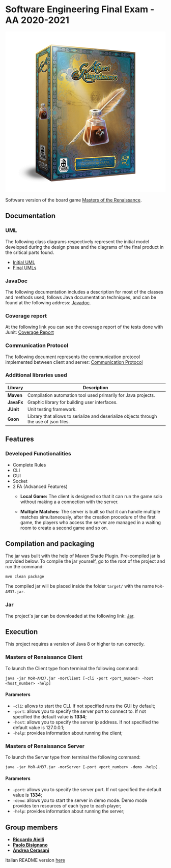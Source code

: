 # Software Engineering Final Exam - AA 2020-2021
![alt text](src/main/resources/Masters-of-Renaissance_box3D.png)

Software version of the board game [Masters of the Renaissance](http://www.craniocreations.it/prodotto/masters-of-renaissance/).

## Documentation 

### UML
The following class diagrams respectively represent the initial model developed during the design phase and the diagrams of the final product in the critical parts found.
- [Initial UML](https://github.com/PaoloBisignano/ingswAM2021-Aielli-Bisignano-Cerasani/blob/master/deliveries/uml/initial_uml_model.png)
- [Final UMLs](https://github.com/PaoloBisignano/ingswAM2021-Aielli-Bisignano-Cerasani/tree/master/deliveries/uml)

### JavaDoc
The following documentation includes a description for most of the classes and methods used, follows Java documentation techniques, and can be found at the following address: [Javadoc](https://github.com/PaoloBisignano/ingswAM2021-Aielli-Bisignano-Cerasani/tree/master/deliveries/javadoc/index.html).

### Coverage report
At the following link you can see the coverage report of the tests done with Junit: [Coverage Report](https://github.com/PaoloBisignano/ingswAM2021-Aielli-Bisignano-Cerasani/tree/master/deliveries/report/CoverageReport.JPG)

### Communication Protocol
The following document represents the communication protocol implemented between client and server: [Communication Protocol](https://github.com/PaoloBisignano/ingswAM2021-Aielli-Bisignano-Cerasani/tree/master/deliveries/communication/CommunicationProtocol.pdf)

### Additional libraries used
|Library|Description|
|---------------|-----------|
|__Maven__|Compilation automation tool used primarily for Java projects.|
|__JavaFx__|Graphic library for building user interfaces.|
|__JUnit__|Unit testing framework.|
|__Gson__|Library that allows to serialize and deserialize objects through the use of json files.|

## Features
### Developed Functionalities
- Complete Rules
- CLI
- GUI
- Socket
- 2 FA (Advanced Features)
    - __Local Game:__ The client is designed so that it can run the game solo without making a
      a connection with the server.

    - __Multiple Matches:__ The server is built so that it can handle multiple matches simultaneously,
      after the creation procedure of the first game, the players who access the server are managed
      in a waiting room to create a second game and so on.

## Compilation and packaging
The jar was built with the help of Maven Shade Plugin.
Pre-compiled jar is provided below.
To compile the jar yourself, go to the root of the project and run the command:
```
mvn clean package
```
The compiled jar will be placed inside the folder ``target/`` with the name
``MoR-AM37.jar``.

### Jar
The project`s jar can be downloaded at the following link: [Jar](https://github.com/PaoloBisignano/ingswAM2021-Aielli-Bisignano-Cerasani/tree/master/deliveries/jar/MoR-AM37.jar).


## Execution
This project requires a version of Java 8 or higher to run correctly.

### Masters of Renaissance Client
To launch the Client type from terminal the following command:
```
java -jar MoR-AM37.jar -morClient [-cli -port <port_number> -host <host_number> -help]
```
#### Parameters
- `-cli`: allows to start the CLI. If not specified runs the GUI by default;
- `-port`: allows you to specify the server port to connect to. If not specified the default value is __1334__;
- `-host`: allows you to specify the server ip address. If not specified the default value is 127.0.0.1;
- `-help`: provides information about running the client;

### Masters of Renaissance Server
To launch the Server type from terminal the following command:
```
java -jar MoR-AM37.jar -morServer [-port <port_number> -demo -help].
```
#### Parameters
- `-port`: allows you to specify the server port. If not specified the default value is __1334__;
- `-demo`: allows you to start the server in demo mode. Demo mode provides ten resources of each type to each player;
- `-help`: provides information about running the server;

## Group members
- [__Riccardo Aielli__](https://github.com/riccardoaielli)
- [__Paolo Bisignano__](https://github.com/PaoloBisignano)
- [__Andrea Cerasani__](https://github.com/andreacerasani)

Italian README version [here](https://github.com/PaoloBisignano/ingswAM2021-Aielli-Bisignano-Cerasani/blob/master/README-ITA.md)